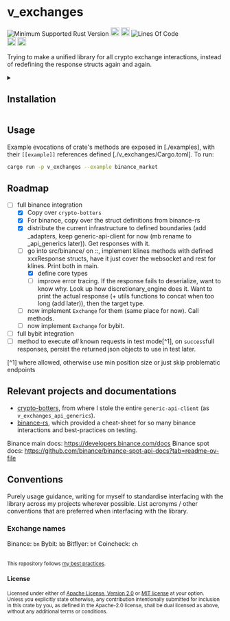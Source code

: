 # v_exchanges
![Minimum Supported Rust Version](https://img.shields.io/badge/nightly-1.85+-ab6000.svg)
[<img alt="crates.io" src="https://img.shields.io/crates/v/v_exchanges.svg?color=fc8d62&logo=rust" height="20" style=flat-square>](https://crates.io/crates/v_exchanges)
[<img alt="docs.rs" src="https://img.shields.io/badge/docs.rs-66c2a5?style=for-the-badge&labelColor=555555&logo=docs.rs&style=flat-square" height="20">](https://docs.rs/v_exchanges)
![Lines Of Code](https://img.shields.io/badge/LoC-3918-lightblue)
<br>
[<img alt="ci errors" src="https://img.shields.io/github/actions/workflow/status/valeratrades/v_exchanges/errors.yml?branch=master&style=for-the-badge&style=flat-square&label=errors&labelColor=420d09" height="20">](https://github.com/valeratrades/v_exchanges/actions?query=branch%3Amaster) <!--NB: Won't find it if repo is private-->
[<img alt="ci warnings" src="https://img.shields.io/github/actions/workflow/status/valeratrades/v_exchanges/warnings.yml?branch=master&style=for-the-badge&style=flat-square&label=warnings&labelColor=d16002" height="20">](https://github.com/valeratrades/v_exchanges/actions?query=branch%3Amaster) <!--NB: Won't find it if repo is private-->

Trying to make a unified library for all crypto exchange interactions, instead of redefining the response structs again and again.


<!-- markdownlint-disable -->
<details>
  <summary>
    <h2>Installation</h2>
  </summary>
	<pre><code class="language-sh">TODO</code></pre>
</details>
<!-- markdownlint-restore -->

## Usage
Example evocations of crate's methods are exposed in [./examples], with their `[[example]]` references defined [./v_exchanges/Cargo.toml].
To run:
```sh
cargo run -p v_exchanges --example binance_market
```


## Roadmap
- [ ] full binance integration
    - [x] Copy over `crypto-botters`
    - [x] For binance, copy over the struct definitions from binance-rs
    - [x] distribute the current infrastructure to defined boundaries (add _adapters, keep generic-api-client for now (mb rename to _api_generics later)). Get responses with it.
    - [ ] go into src/binance/ on ::, implement klines methods with defined xxxResponse structs, have it just cover the websocket and rest for klines. Print both in main.
        - [x] define core types
        - [ ] improve error tracing. If the response fails to deserialize, want to know why. Look up how discretionary_engine does it. Want to print the actual response (+ utils functions to concat when too long (add later)), then the target type.
    - [ ] now implement `Exchange` for them (same place for now). Call methods.
    - [ ] now implement `Exchange` for bybit.
- [ ] full bybit integration
- [ ] method to execute _all_ known requests in test mode[^1], on `success`full responses, persist the returned json objects to use in test later.

[^1] where allowed, otherwise use min position size or just skip problematic endpoints

## Relevant projects and documentations
- [crypto-botters](<https://github.com/negi-grass/crypto-botters>), from where I stole the entire `generic-api-client` (as `v_exchanges_api_generics`).
- [binance-rs](<https://github.com/wisespace-io/binance-rs>), which provided a cheat-sheet for so many binance interactions and best-practices on testing.

Binance main docs: <https://developers.binance.com/docs>
Binance spot docs: <https://github.com/binance/binance-spot-api-docs?tab=readme-ov-file>

## Conventions
Purely usage guidance, writing for myself to standardise interfacing with the library across my projects wherever possible.
List acronyms / other conventions that are preferred when interfacing with the library.

### Exchange names
Binance: `bn`
Bybit: `bb`
Bitflyer: `bf`
Coincheck: `ch`



<br>

<sup>
This repository follows <a href="https://github.com/valeratrades/.github/tree/master/best_practices">my best practices</a>.
</sup>

#### License

<sup>
Licensed under either of <a href="LICENSE-APACHE">Apache License, Version
2.0</a> or <a href="LICENSE-MIT">MIT license</a> at your option.
</sup>

<br>

<sub>
Unless you explicitly state otherwise, any contribution intentionally submitted
for inclusion in this crate by you, as defined in the Apache-2.0 license, shall
be dual licensed as above, without any additional terms or conditions.
</sub>
